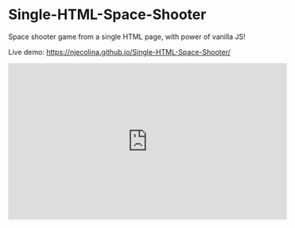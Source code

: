# Single-HTML-Space-Shooter
Space shooter game from a single HTML page, with power of vanilla JS!

Live demo: https://njecolina.github.io/Single-HTML-Space-Shooter/

<iframe width="560" height="315" src="https://www.youtube.com/embed/iPMJm3Pb5kE?si=y3KcAsGl5VS22jkP" title="YouTube video player" frameborder="0" allow="accelerometer; autoplay; clipboard-write; encrypted-media; gyroscope; picture-in-picture; web-share" referrerpolicy="strict-origin-when-cross-origin" allowfullscreen></iframe>
